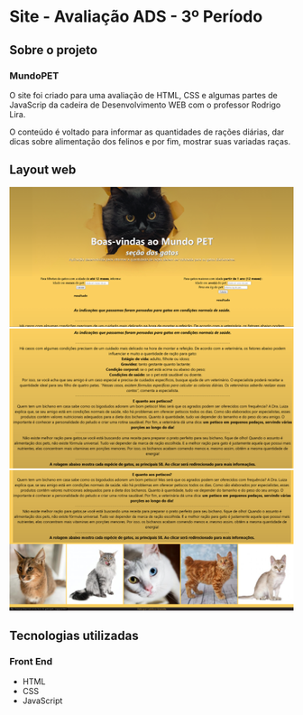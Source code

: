 # Site - Avaliação ADS - 3º Período

## Sobre o projeto

### MundoPET

O site foi criado para uma avaliação de HTML, CSS e algumas partes de JavaScrip da cadeira de Desenvolvimento WEB com o professor Rodrigo Lira.

O conteúdo é voltado para informar as quantidades de rações diárias, dar dicas sobre alimentação dos felinos e por fim, mostrar suas variadas raças.

## Layout web
![print1](https://github.com/camilams27/MundoPET/blob/main/img/prints/tela%20(3).png?raw=true "Pagina-WEB-1")
![print2](https://github.com/camilams27/MundoPET/blob/main/img/prints/tela%20(1).png?raw=true "Pagina-WEB-2")
![print3](https://github.com/camilams27/MundoPET/blob/main/img/prints/tela%20(2).png?raw=true "Pagina-WEB-3")

## Tecnologias utilizadas

### Front End
- HTML
- CSS
- JavaScript
